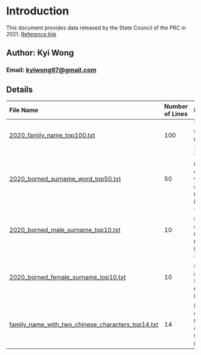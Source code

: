 # Introduction

This document provides data released by the State Council of the PRC in 2021. [Reference link](https://www.gov.cn/xinwen/2021-02/08/content_5585906.htm)

## Author: Kyi Wong

### Email: kyiwong97@gmail.com

## Details

| File Name                                   | Number of Lines | Description                                      |
|:-------------------------------------------|:----------------|:------------------------------------------------|
| [2020_family_name_top100.txt](./2020_family_name_top100.txt) | 100            | Top 100 family names in 2020                   |
| [2020_borned_surname_word_top50.txt](./2020_borned_surname_word_top50.txt) | 50             | The 50 most common words among newborns in 2020|
| [2020_borned_male_surname_top10.txt](./2020_borned_male_surname_top10.txt) | 10             | Top 10 surnames among male newborns in 2020    |
| [2020_borned_female_surname_top10.txt](./2020_borned_female_surname_top10.txt) | 10             | Top 10 surnames among female newborns in 2020  |
|[family_name_with_two_chinese_characters_top14.txt](./family_name_with_two_chinese_characters_top14.txt)|14|Most common two characters family name|